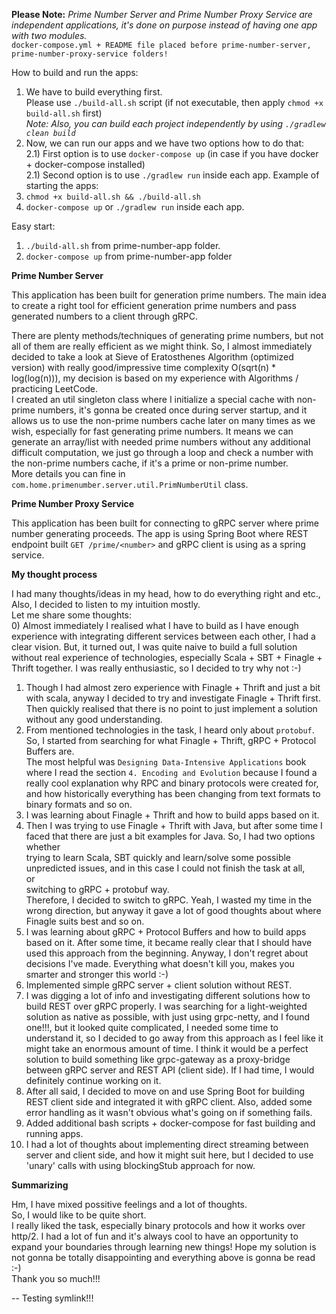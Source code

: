 **Please Note:** *Prime Number Server and Prime Number Proxy Service are independent applications, it's done on purpose instead of having one app with two modules.*   
`docker-compose.yml + README file placed before prime-number-server, prime-number-proxy-service folders!`

How to build and run the apps:
1) We have to build everything first.    
Please use `./build-all.sh` script (if not executable, then apply `chmod +x build-all.sh` first)   
*Note: Also, you can build each project independently by using `./gradlew clean build`*
2) Now, we can run our apps and we have two options how to do that:  
 2.1) First option is to use `docker-compose up` (in case if you have docker + docker-compose installed)  
 2.1) Second option is to use  `./gradlew run` inside each app.
Example of starting the apps:
1) `chmod +x build-all.sh && ./build-all.sh`
2) `docker-compose up` or `./gradlew run` inside each app.

Easy start: 
1) `./build-all.sh` from prime-number-app folder.
2) `docker-compose up` from prime-number-app folder


**Prime Number Server**   

This application has been built for generation prime numbers.
The main idea to create a right tool for efficient generation prime numbers and pass generated numbers to a client through gRPC.   

There are plenty methods/techniques of generating prime numbers, but not all of them are really efficient as we might think.
So, I almost immediately decided to take a look at Sieve of Eratosthenes Algorithm (optimized version) 
with really good/impressive time complexity O(sqrt(n) * log(log(n))), 
my decision is based on my experience with Algorithms / practicing LeetCode.   
I created an util singleton class where I initialize a special cache with non-prime numbers, it's gonna be created once during server startup, 
and it allows us to use the non-prime numbers cache later on many times as we wish, especially for fast generating prime numbers.
It means we can generate an array/list with needed prime numbers without any additional difficult computation, 
we just go through a loop and check a number with the non-prime numbers cache, if it's a prime or non-prime number.  
More details you can fine in `com.home.primenumber.server.util.PrimNumberUtil` class.

**Prime Number Proxy Service**   

This application has been built for connecting to gRPC server where prime number generating proceeds.
The app is using Spring Boot where REST endpoint built `GET /prime/<number>`
and gRPC client is using as a spring service.

**My thought process**   

I had many thoughts/ideas in my head, how to do everything right and etc., Also, I decided to listen to my intuition mostly.   
Let me share some thoughts:   
0) Almost immediately I realised what I have to build as I have enough experience with integrating different services between each other, I had a clear vision.
But, it turned out, I was quite naive to build a full solution without real experience of technologies, especially Scala + SBT + Finagle + Thrift together.
I was really enthusiastic, so I decided to try why not :-)   
1) Though I had almost zero experience with Finagle + Thrift and just a bit with scala, anyway I decided to try and investigate Finagle + Thrift first.  
Then quickly realised that there is no point to just implement a solution without any good understanding.
2) From mentioned technologies in the task, I heard only about `protobuf`. So, I started from searching for what Finagle + Thrift, gRPC + Protocol Buffers are.   
The most helpful was `Designing Data-Intensive Applications` book where I read the section `4. Encoding and Evolution`
because I found a really cool explanation why RPC and binary protocols were created for, and how historically everything has been changing from text formats to binary formats and so on.
3) I was learning about Finagle + Thrift and how to build apps based on it.   
4) Then I was trying to use Finagle + Thrift with Java, but after some time I faced that there are just a bit examples for Java. 
So, I had two options whether   
trying to learn Scala, SBT quickly and learn/solve some possible unpredicted issues, and in this case I could not finish the task at all,   
or   
switching to gRPC + protobuf way.   
Therefore, I decided to switch to gRPC. Yeah, I wasted my time in the wrong direction, but anyway it gave a lot of good thoughts about where Finagle suits best and so on.   
5) I was learning about gRPC + Protocol Buffers and how to build apps based on it. After some time, it became really clear that I should have used this approach from the beginning.
Anyway, I don't regret about decisions I've made. Everything what doesn't kill you, makes you smarter and stronger this world :-)   
6) Implemented simple gRPC server + client solution without REST.
7) I was digging a lot of info and investigating different solutions how to build REST over gRPC properly.
I was searching for a light-weighted solution as native as possible, with just using grpc-netty, and I found one!!!, 
but it looked quite complicated, I needed some time to understand it, so I decided to go away from this approach as I feel like it might take an enormous amount of time.
I think it would be a perfect solution to build something like grpc-gateway as a proxy-bridge between gRPC server and REST API (client side).
If I had time, I would definitely continue working on it.
8) After all said, I decided to move on and use Spring Boot for building REST client side and integrated it with gRPC client.
Also, added some error handling as it wasn't obvious what's going on if something fails.
9) Added additional bash scripts + docker-compose for fast building and running apps.
10) I had a lot of thoughts about implementing direct streaming between server and client side, and how it might suit here,
but I decided to use 'unary' calls with using blockingStub approach for now.

**Summarizing**   

Hm, I have mixed possitive feelings and a lot of thoughts.   
So, I would like to be quite short.    
I really liked the task, especially binary protocols and how it works over http/2.
I had a lot of fun and it's always cool to have an opportunity to expand your boundaries through learning new things!
Hope my solution is not gonna be totally disappointing and everything above is gonna be read :-)   
Thank you so much!!!   

--
Testing symlink!!!